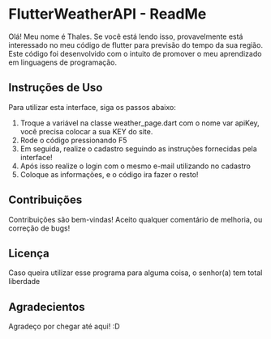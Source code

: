 # FlutterWeatherAPI - ReadMe

Olá! Meu nome é Thales. Se você está lendo isso, provavelmente está interessado no meu código de flutter para previsão do tempo da sua região. Este código foi desenvolvido com o intuito de promover o meu aprendizado em linguagens de programação.

## Instruções de Uso

Para utilizar esta interface, siga os passos abaixo:

1. Troque a variável na classe weather_page.dart com o nome var apiKey, você precisa colocar a sua KEY do site. 
2. Rode o código pressionando F5
3. Em seguida, realize o cadastro seguindo as instruções fornecidas pela interface!
4. Após isso realize o login com o mesmo e-mail utilizando no cadastro
5. Coloque as informações, e o código ira fazer o resto!

## Contribuições

Contribuições são bem-vindas! Aceito qualquer comentário de melhoria, ou correção de bugs!

## Licença

Caso queira utilizar esse programa para alguma coisa, o senhor(a) tem total liberdade

## Agradecientos

Agradeço por chegar até aqui! :D